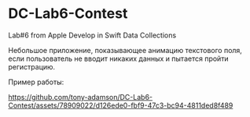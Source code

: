 # DC-Lab6-Contest
Lab#6 from Apple Develop in Swift Data Collections

Небольшое приложение, показывающее анимацию текстового поля, если пользователь не вводит никаких
данных и пытается пройти регистрацию. 

Пример работы:

https://github.com/tony-adamson/DC-Lab6-Contest/assets/78909022/d126ede0-fbf9-47c3-bc94-4811ded8f489

